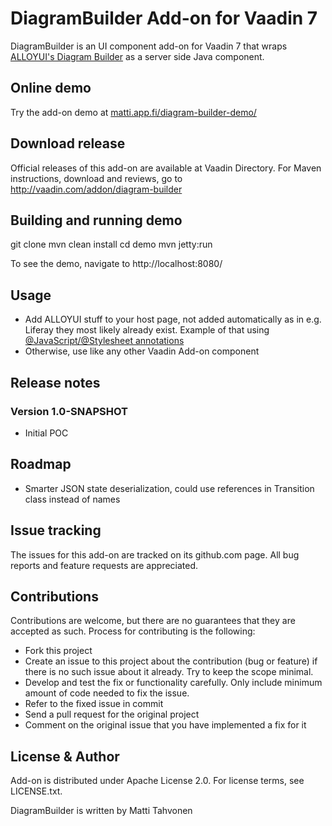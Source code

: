 # DiagramBuilder Add-on for Vaadin 7

DiagramBuilder is an UI component add-on for Vaadin 7 that wraps [ALLOYUI's 
Diagram Builder](http://alloyui.com/examples/diagram-builder/) as a server side Java component.

## Online demo

Try the add-on demo at [matti.app.fi/diagram-builder-demo/](http://matti.app.fi/diagram-builder-demo/)

## Download release

Official releases of this add-on are available at Vaadin Directory. For Maven instructions, download and reviews, go to http://vaadin.com/addon/diagram-builder

## Building and running demo

git clone <url of the DiagramBuilder repository>
mvn clean install
cd demo
mvn jetty:run

To see the demo, navigate to http://localhost:8080/

## Usage

 * Add ALLOYUI stuff to your host page, not added automatically as in e.g. Liferay they most likely already exist. Example of that using [@JavaScript/@Stylesheet annotations](https://github.com/mstahv/diagram-builder/blob/master/diagram-builder-demo/src/main/java/org/vaadin/diagrambuilder/demo/DemoUI.java#L34-L35)
 * Otherwise, use like any other Vaadin Add-on component

 
## Release notes

### Version 1.0-SNAPSHOT

 * Initial POC

## Roadmap

 * Smarter JSON state deserialization, could use references in Transition class instead of names

## Issue tracking

The issues for this add-on are tracked on its github.com page. All bug reports and feature requests are appreciated. 

## Contributions

Contributions are welcome, but there are no guarantees that they are accepted as such. Process for contributing is the following:
- Fork this project
- Create an issue to this project about the contribution (bug or feature) if there is no such issue about it already. Try to keep the scope minimal.
- Develop and test the fix or functionality carefully. Only include minimum amount of code needed to fix the issue.
- Refer to the fixed issue in commit
- Send a pull request for the original project
- Comment on the original issue that you have implemented a fix for it

## License & Author

Add-on is distributed under Apache License 2.0. For license terms, see LICENSE.txt.

DiagramBuilder is written by Matti Tahvonen

